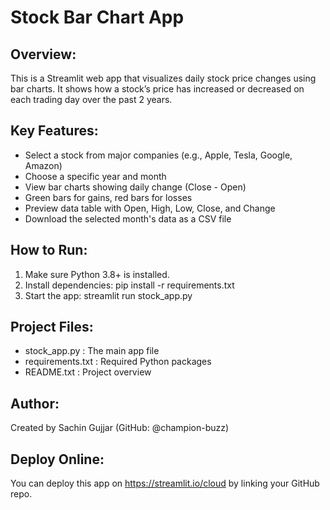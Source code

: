 Stock Bar Chart App
====================

Overview:
---------
This is a Streamlit web app that visualizes daily stock price changes using bar charts.
It shows how a stock’s price has increased or decreased on each trading day over the past 2 years.

Key Features:
-------------
- Select a stock from major companies (e.g., Apple, Tesla, Google, Amazon)
- Choose a specific year and month
- View bar charts showing daily change (Close - Open)
- Green bars for gains, red bars for losses
- Preview data table with Open, High, Low, Close, and Change
- Download the selected month's data as a CSV file

How to Run:
-----------
1. Make sure Python 3.8+ is installed.
2. Install dependencies:
   pip install -r requirements.txt
3. Start the app:
   streamlit run stock_app.py

Project Files:
--------------
- stock_app.py         : The main app file
- requirements.txt     : Required Python packages
- README.txt           : Project overview

Author:
-------
Created by Sachin Gujjar (GitHub: @champion-buzz)

Deploy Online:
--------------
You can deploy this app on https://streamlit.io/cloud by linking your GitHub repo.
